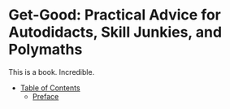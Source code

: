 # Get-Good: Practical Advice for Autodidacts, Skill Junkies, and Polymaths
This is a book. Incredible.

- [Table of Contents](table-of-contents.md)
  - [Preface](preface.md)